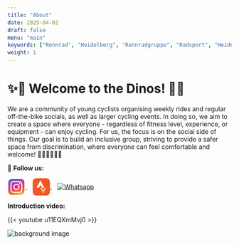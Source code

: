 ```yaml
---
title: "About"
date: 2025-04-02
draft: false
menu: "main"
keywords: ["Rennrad", "Heidelberg", "Rennradgruppe", "Radsport", "Heidelberg Radfahren", "RSV", "RTF", "bike", "cycling", "Routen"]
weight: 1
---
```


# ✨🦕 Welcome to the Dinos! 🦖✨

We are a community of young cyclists organising weekly rides and regular off-the-bike socials, as well as larger cycling events. In doing so, we aim to create a space where everyone - regardless of fitness level, experience, or equipment - can enjoy cycling. For us, the focus is on the social side of things.
Our goal is to build an inclusive group, striving to provide a safer space from discrimination, where everyone can feel comfortable and welcome! 🚴‍♀🚴‍♂🚴🚴‍

📸 **Follow us:** 

<p>
  <a href="https://www.instagram.com/velociraptorsheidelberg/" target="_blank">
    <img src="/images/icons/instagram.png" alt="Instagram" width="40" style="vertical-align: middle;"/>
  </a>
  <a href="https://www.strava.com/clubs/1194781" target="_blank" style="margin-left: 12px;">
    <img src="/images/icons/strava.png" alt="Strava" width="40" style="vertical-align: middle;"/>
  </a>
    <a href="https://chat.whatsapp.com/EEEu0gwTYzWFEnajI1RPeD" target="_blank" style="margin-left: 12px;">
    <img src="/images/icons/whatsapp.png" alt="Whatsapp" width="40" style="vertical-align: middle;"/>
  </a>
</p>

**Introduction video:**

{{< youtube u11EQXmMvj0 >}}

![background image](/images/background.jpg)
